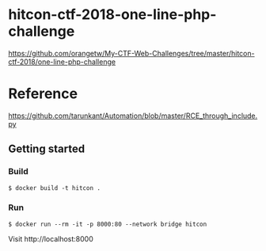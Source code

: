 # hitcon-ctf-2018-one-line-php-challenge
https://github.com/orangetw/My-CTF-Web-Challenges/tree/master/hitcon-ctf-2018/one-line-php-challenge

# Reference
https://github.com/tarunkant/Automation/blob/master/RCE_through_include.py

## Getting started
### Build

```
$ docker build -t hitcon .
```

### Run

```
$ docker run --rm -it -p 8000:80 --network bridge hitcon
```

Visit http://localhost:8000

